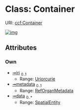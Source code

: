 
# Class: Container




URI: [ccf:Container](http://purl.org/ccf/Container)


[![img](https://yuml.me/diagram/nofunky;dir:TB/class/[SpatialEntity],[RefOrganMetadata],[SpatialEntity]<data%200..*-++[Container&#124;iri:uriorcurie%20%3F],[RefOrganMetadata]<metadata%200..1-++[Container])](https://yuml.me/diagram/nofunky;dir:TB/class/[SpatialEntity],[RefOrganMetadata],[SpatialEntity]<data%200..*-++[Container&#124;iri:uriorcurie%20%3F],[RefOrganMetadata]<metadata%200..1-++[Container])

## Attributes


### Own

 * [➞iri](container__iri.md)  <sub>0..1</sub>
     * Range: [Uriorcurie](types/Uriorcurie.md)
 * [➞metadata](container__metadata.md)  <sub>0..1</sub>
     * Range: [RefOrganMetadata](RefOrganMetadata.md)
 * [➞data](container__data.md)  <sub>0..\*</sub>
     * Range: [SpatialEntity](SpatialEntity.md)

